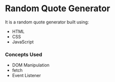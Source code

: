 # Random Quote Generator

It is a random quote generator built using: 
 - HTML
 - CSS
 - JavaScript

### Concepts Used
 
 - DOM Manipulation
 - fetch
 - Event Listener